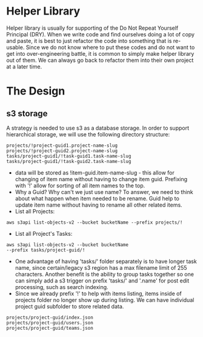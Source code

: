 # Helper Library
Helper library is usually for supporting of the Do Not Repeat Yourself  Principal (DRY).  When we write code and find ourselves doing a lot of copy and paste, it is best to just refactor the code into something that is re-usable.  Since we do not know where to put these codes and do not want to get into over-engineering battle, it is common to simply make helper library out of them.  We can always go back to refactor them into their own project at a later time.

# The Design

## s3 storage
A strategy is needed to use s3 as a database storage.  In order to support hierarchical storage, we will use the following directory structure:

```
projects/!project-guid1.project-name-slug
projects/!project-guid2.project-name-slug
tasks/project-guid1/!task-guid1.task-name-slug
tasks/project-guid1/!task-guid2.task-name-slug
```

* data will be stored as !item-guid.item-name-slug - this allow for changing of item name without having to change item guid.  Prefixing with '!' allow for sorting of all item names to the top.
* Why a Guid? Why can't we just use name? To answer, we need to think about what happen when item needed to be rename.  Guid help to update item name without having to rename all other related items.
* List all Projects:
```
aws s3api list-objects-v2 --bucket bucketName --prefix projects/!
```
* List all Project's Tasks:
```
aws s3api list-objects-v2 --bucket bucketName
--prefix tasks/project-guid/!
```
* One advantage of having 'tasks/' folder separately is to have longer task name, since certain/legacy s3 region has a max filename limit of 255 characters.  Another benefit is the ability to group tasks together so one can simply add a s3 trigger on prefix 'tasks/' and '.name' for post edit processing, such as search indexing.
* Since we already prefix '!' to help with items listing, items inside of projects folder no longer show up during listing.  We can have individual project guid subfolder to store related data.
```
projects/project-guid/index.json
projects/project-guid/users.json
projects/project-guid/teams.json
```

